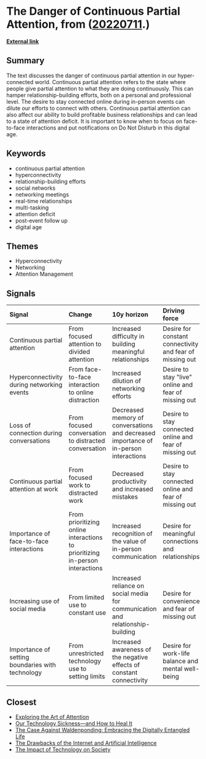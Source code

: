 # __The Danger of Continuous Partial Attention__, from ([20220711](https://kghosh.substack.com/p/20220711).)

__[External link](https://www.entrepreneur.com/article/240254)__



## Summary

The text discusses the danger of continuous partial attention in our hyper-connected world. Continuous partial attention refers to the state where people give partial attention to what they are doing continuously. This can hamper relationship-building efforts, both on a personal and professional level. The desire to stay connected online during in-person events can dilute our efforts to connect with others. Continuous partial attention can also affect our ability to build profitable business relationships and can lead to a state of attention deficit. It is important to know when to focus on face-to-face interactions and put notifications on Do Not Disturb in this digital age.

## Keywords

* continuous partial attention
* hyperconnectivity
* relationship-building efforts
* social networks
* networking meetings
* real-time relationships
* multi-tasking
* attention deficit
* post-event follow up
* digital age

## Themes

* Hyperconnectivity
* Networking
* Attention Management

## Signals

| Signal                                           | Change                                                                       | 10y horizon                                                                          | Driving force                                            |
|:-------------------------------------------------|:-----------------------------------------------------------------------------|:-------------------------------------------------------------------------------------|:---------------------------------------------------------|
| Continuous partial attention                     | From focused attention to divided attention                                  | Increased difficulty in building meaningful relationships                            | Desire for constant connectivity and fear of missing out |
| Hyperconnectivity during networking events       | From face-to-face interaction to online distraction                          | Increased dilution of networking efforts                                             | Desire to stay "live" online and fear of missing out     |
| Loss of connection during conversations          | From focused conversation to distracted conversation                         | Decreased memory of conversations and decreased importance of in-person interactions | Desire to stay connected online and fear of missing out  |
| Continuous partial attention at work             | From focused work to distracted work                                         | Decreased productivity and increased mistakes                                        | Desire to stay connected online and fear of missing out  |
| Importance of face-to-face interactions          | From prioritizing online interactions to prioritizing in-person interactions | Increased recognition of the value of in-person communication                        | Desire for meaningful connections and relationships      |
| Increasing use of social media                   | From limited use to constant use                                             | Increased reliance on social media for communication and relationship-building       | Desire for convenience and fear of missing out           |
| Importance of setting boundaries with technology | From unrestricted technology use to setting limits                           | Increased awareness of the negative effects of constant connectivity                 | Desire for work-life balance and mental well-being       |

## Closest

* [Exploring the Art of Attention](528fbdeebe38d9488aac87456aa5ffb9)
* [Our Technology Sickness—and How to Heal It](c1bb890337ef382bfaa5720c9fd05134)
* [The Case Against Waldenponding: Embracing the Digitally Entangled Life](1f9f5c2997f105f07aba13ba1adb86e1)
* [The Drawbacks of the Internet and Artificial Intelligence](652fc7ec1f422e931bc5a9ba8011650a)
* [The Impact of Technology on Society](357214f864be2592efced782b93b25b3)